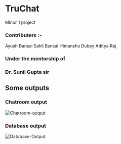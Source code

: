 # TruChat
Minor 1 project

### Contributers :- 
Ayush Bansal
Sahil Bansal
Himanshu Dubey
Aditya Raj
### Under the mentorship of 
### Dr. Sunil Gupta sir

## Some outputs
### Chatroom output

![Chatroom-output](https://user-images.githubusercontent.com/55791929/187018306-33601604-bfa3-4771-bf58-602d19ada814.png)

### Database output

![Database-Output](https://user-images.githubusercontent.com/55791929/187018314-3162f693-f770-49dd-a794-54b0cc2d83a2.png)

